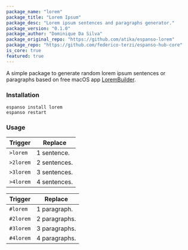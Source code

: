 ```yaml
---
package_name: "lorem"
package_title: "Lorem Ipsum"
package_desc: "Lorem ipsum sentences and paragraphs generator."
package_version: "0.1.0"
package_author: "Dominique Da Silva"
package_original_repo: "https://github.com/atika/espanso-lorem"
package_repo: "https://github.com/federico-terzi/espanso-hub-core"
is_core: true
featured: true
---
```

A simple package to generate random lorem ipsum sentences or paragraphs based on free macOS app [LoremBuilder](https://lorembuilder.com/).

### Installation

```
espanso install lorem
espanso restart
```

### Usage

|  Trigger  | Replace |
|-----------|---------|
| `>lorem`  | 1 sentence. |
| `>2lorem` | 2 sentences. |
| `>3lorem` | 3 sentences. |
| `>4lorem` | 4 sentences. |

|  Trigger  | Replace |
|-----------|---------|
| `#lorem`  | 1 paragraph. |
| `#2lorem`  | 2 paragraphs. |
| `#3lorem`  | 3 paragraphs. |
| `#4lorem`  | 4 paragraphs. |
